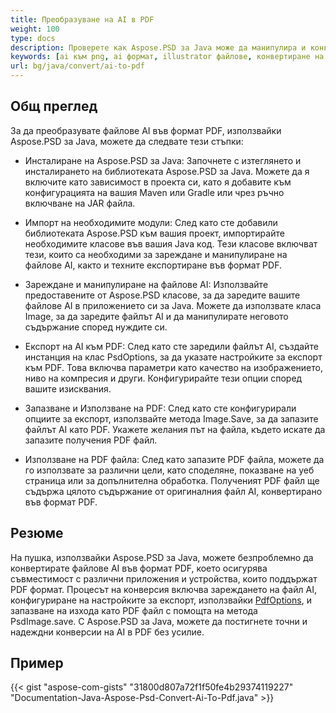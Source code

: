 ```yaml
---
title: Преобразуване на AI в PDF
weight: 100
type: docs
description: Проверете как Aspose.PSD за Java може да манипулира и конвертира изображения AI в PDF
keywords: [ai към png, ai формат, illustrator файлове, конвертиране на illustrator, ai към pdf, ai към jpeg, ai към tiff, ai към psd, psd api, java, примерен код]
url: bg/java/convert/ai-to-pdf
---
```


## **Общ преглед**
За да преобразувате файлове AI във формат PDF, използвайки Aspose.PSD за Java, можете да следвате тези стъпки:

- Инсталиране на Aspose.PSD за Java: Започнете с изтеглянето и инсталирането на библиотеката Aspose.PSD за Java. Можете да я включите като зависимост в проекта си, като я добавите към конфигурацията на вашия Maven или Gradle или чрез ръчно включване на JAR файла.

- Импорт на необходимите модули: След като сте добавили библиотеката Aspose.PSD към вашия проект, импортирайте необходимите класове във вашия Java код. Тези класове включват тези, които са необходими за зареждане и манипулиране на файлове AI, както и техните експортиране във формат PDF.

- Зареждане и манипулиране на файлове AI: Използвайте предоставените от Aspose.PSD класове, за да заредите вашите файлове AI в приложението си за Java. Можете да използвате класа Image, за да заредите файлът AI и да манипулирате неговото съдържание според нуждите си.

- Експорт на AI към PDF: След като сте заредили файлът AI, създайте инстанция на клас PsdOptions, за да указате настройките за експорт към PDF. Това включва параметри като качество на изображението, ниво на компресия и други. Конфигурирайте тези опции според вашите изисквания.

- Запазване и Използване на PDF: След като сте конфигурирали опциите за експорт, използвайте метода Image.Save, за да запазите файлът AI като PDF. Укажете желания път на файла, където искате да запазите получения PDF файл.

- Използване на PDF файла: След като запазите PDF файла, можете да го използвате за различни цели, като споделяне, показване на уеб страница или за допълнителна обработка. Полученият PDF файл ще съдържа цялото съдържание от оригиналния файл AI, конвертирано във формат PDF.

## **Резюме**
На пушка, използвайки Aspose.PSD за Java, можете безпроблемно да конвертирате файлове AI във формат PDF, което осигурява съвместимост с различни приложения и устройства, които поддържат PDF формат. Процесът на конверсия включва зареждането на файл AI, конфигуриране на настройките за експорт, използвайки [PdfOptions](https://reference.aspose.com/psd/java/com.aspose.psd.imageoptions/pdfoptions/), и запазване на изхода като PDF файл с помощта на метода PsdImage.save. С Aspose.PSD за Java, можете да постигнете точни и надеждни конверсии на AI в PDF без усилие.

## **Пример**
{{< gist "aspose-com-gists" "31800d807a72f1f50fe4b29374119227" "Documentation-Java-Aspose-Psd-Convert-Ai-To-Pdf.java" >}}
